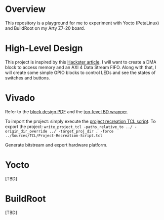 # Overview

This repository is a playground for me to experiment with Yocto (PetaLinux) and BuildRoot on my Arty Z7-20 board.

# High-Level Design

This project is inspired by this [Hackster article](https://www.hackster.io/whitney-knitter/introduction-to-using-axi-dma-in-embedded-linux-5264ec). I will want to create a DMA block to access memory and an AXI 4 Data Stream FIFO. Along with that, I will create some simple GPIO blocks to control LEDs and see the states of switches and buttons.

# Vivado

Refer to the [block design PDF](./Vivado/Sources/BD/Block-Design.pdf) and the [top-level BD wrapper](./Vivado/Sources/HDL/Zynq_Top.v).<br>

To import the project: simply execute the [project recreation TCL script](./Vivado/Sources/TCL/Project-Recreation-Script.tcl).
To export the project: `write_project_tcl -paths_relative_to ../ -origin_dir_override ../ -target_proj_dir . -force ../Sources/TCL/Project-Recreation-Script.tcl`<br>

Generate bitstream and export hardware platform.<br>

# Yocto

[TBD]

# BuildRoot

[TBD]